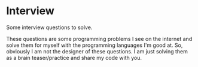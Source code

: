 # Interview
Some interview questions to solve.

These questions are some programming problems I see on the internet and solve them for myself with the programming languages I'm good at.
So, obviously I am not the designer of these questions. I am just solving them as a brain teaser/practice and share my code with you.
